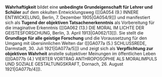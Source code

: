 
**Wahrhaftigkeit** bildet eine **unbedingte Grundeigenschaft für Lehrer und Schüler** auf dem okkulten Entwicklungsweg ([[GA054 (9.) INNERE ENTWICKELUNG, Berlin, 7. Dezember 1905|GA054/9]]) und manifestiert sich als **Tugend der objektiven Tatsachenerkenntnis** als Vorbereitung für die imaginative Erkenntnis ([[GA062 (13.) DIE MORAL IM LICHTE DER GEISTESFORSCHUNG, Berlin, 3. April 1913|GA062/13]]). Sie stellt die **Grundlage für alle geistige Forschung** und die Voraussetzung für den Umgang mit übersinnlichen Welten dar ([[GA077a (5.) SCHLUSSREDE, Darmstadt, 30. Juli 1921|GA077a/5]]) und zeigt sich als **Verpflichtung zur objektiven Wahrheit** anstelle subjektiver Meinungen im öffentlichen Leben ([[GA077b (4.) VIERTER VORTRAG ANTHROPOSOPHIE ALS MORALIMPULS UND SOZIALE GESTALTUNGSKRAFT, Dornach, 26. August 1921|GA077b/4]]).
